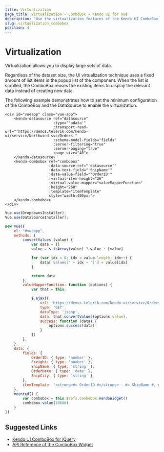 ```yaml
---
title: Virtualization
page_title: Virtualization - ComboBox - Kendo UI for Vue
description: "Use the virtualization features of the Kendo UI ComboBox wrapper for Vue which allow you to handle large datasets."
slug: virtualization_combobox
position: 4
---
```


# Virtualization

Virtualization allows you to display large sets of data.

Regardless of the dataset size, the UI virtualization technique uses a fixed amount of list items in the popup list of the component. When the list is scrolled, the ComboBox reuses the existing items to display the relevant data instead of creating new data.

The following example demonstrates how to set the minimum configuration of the ComboBox and the DataSource to enable the virtualization.

```html-preview
<div id="vueapp" class="vue-app">
    <kendo-datasource ref="datasource"
                      :type="'odata'"
                      :transport-read-url="'https://demos.telerik.com/kendo-ui/service/Northwind.svc/Orders'"
                      :schema-model-fields="fields"
                      :server-filtering="true"
                      :server-paging="true"
                      :page-size="40">
    </kendo-datasource>
    <kendo-combobox ref="combobox"
                    :data-source-ref="'datasource'"
                    :data-text-field="'ShipName'"
                    :data-value-field="'OrderID'"
                    :virtual-item-height="26"
                    :virtual-value-mapper="valueMapperFunction"
                    :height="260"
                    :template="itemTemplate"
                    style="width:400px;">
    </kendo-combobox>
</div>
```
```js
Vue.use(DropdownsInstaller);
Vue.use(DataSourceInstaller);

new Vue({
    el: "#vueapp",
    methods: {
        convertValues (value) {
            var data = {}
            value = $.isArray(value) ? value : [value]

            for (var idx = 0; idx < value.length; idx++) {
                data['values[' + idx + ']'] = value[idx]
            }

            return data
        },
        valueMapperFunction: function (options) {
            var that = this;

            $.ajax({
                url: 'https://demos.telerik.com/kendo-ui/service/Orders/ValueMapper',
                type: 'GET',
                dataType: 'jsonp',
                data: that.convertValues(options.value),
                success: function (data) {
                    options.success(data)
                }
            })
        },
    },
    data: {
        fields: {
            OrderID: { type: 'number' },
            Freight: { type: 'number' },
            ShipName: { type: 'string' },
            OrderDate: { type: 'date' },
            ShipCity: { type: 'string' }
        },
        itemTemplate: '<strong>#= OrderID #</strong> - #= ShipName #, #= ShipCountry #'
    },
    mounted() {
        var combobox = this.$refs.combobox.kendoWidget()
        combobox.value(10600)
    }
})
```

## Suggested Links

* [Kendo UI ComboBox for jQuery](https://docs.telerik.com/kendo-ui/controls/editors/combobox/overview)
* [API Reference of the ComboBox Widget](https://docs.telerik.com/kendo-ui/api/javascript/ui/combobox)
